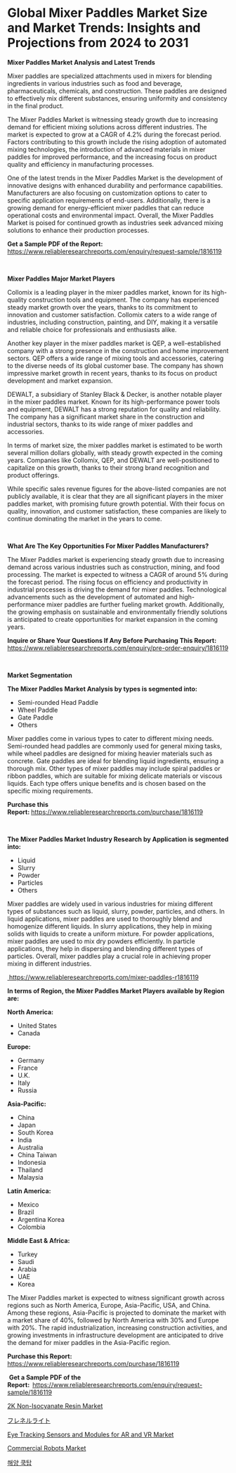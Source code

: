 <p><h1>Global Mixer Paddles Market Size and Market Trends: Insights and Projections from 2024 to 2031</h1></p><p><strong>Mixer Paddles Market Analysis and Latest Trends</strong></p>
<p><p>Mixer paddles are specialized attachments used in mixers for blending ingredients in various industries such as food and beverage, pharmaceuticals, chemicals, and construction. These paddles are designed to effectively mix different substances, ensuring uniformity and consistency in the final product.</p><p>The Mixer Paddles Market is witnessing steady growth due to increasing demand for efficient mixing solutions across different industries. The market is expected to grow at a CAGR of 4.2% during the forecast period. Factors contributing to this growth include the rising adoption of automated mixing technologies, the introduction of advanced materials in mixer paddles for improved performance, and the increasing focus on product quality and efficiency in manufacturing processes.</p><p>One of the latest trends in the Mixer Paddles Market is the development of innovative designs with enhanced durability and performance capabilities. Manufacturers are also focusing on customization options to cater to specific application requirements of end-users. Additionally, there is a growing demand for energy-efficient mixer paddles that can reduce operational costs and environmental impact. Overall, the Mixer Paddles Market is poised for continued growth as industries seek advanced mixing solutions to enhance their production processes.</p></p>
<p><strong>Get a Sample PDF of the Report:&nbsp;</strong> <a href="https://www.reliableresearchreports.com/enquiry/request-sample/1816119">https://www.reliableresearchreports.com/enquiry/request-sample/1816119</a></p>
<p>&nbsp;</p>
<p><strong>Mixer Paddles Major Market Players</strong></p>
<p><p>Collomix is a leading player in the mixer paddles market, known for its high-quality construction tools and equipment. The company has experienced steady market growth over the years, thanks to its commitment to innovation and customer satisfaction. Collomix caters to a wide range of industries, including construction, painting, and DIY, making it a versatile and reliable choice for professionals and enthusiasts alike.</p><p>Another key player in the mixer paddles market is QEP, a well-established company with a strong presence in the construction and home improvement sectors. QEP offers a wide range of mixing tools and accessories, catering to the diverse needs of its global customer base. The company has shown impressive market growth in recent years, thanks to its focus on product development and market expansion.</p><p>DEWALT, a subsidiary of Stanley Black & Decker, is another notable player in the mixer paddles market. Known for its high-performance power tools and equipment, DEWALT has a strong reputation for quality and reliability. The company has a significant market share in the construction and industrial sectors, thanks to its wide range of mixer paddles and accessories.</p><p>In terms of market size, the mixer paddles market is estimated to be worth several million dollars globally, with steady growth expected in the coming years. Companies like Collomix, QEP, and DEWALT are well-positioned to capitalize on this growth, thanks to their strong brand recognition and product offerings.</p><p>While specific sales revenue figures for the above-listed companies are not publicly available, it is clear that they are all significant players in the mixer paddles market, with promising future growth potential. With their focus on quality, innovation, and customer satisfaction, these companies are likely to continue dominating the market in the years to come.</p></p>
<p>&nbsp;</p>
<p><strong>What Are The Key Opportunities For Mixer Paddles Manufacturers?</strong></p>
<p><p>The Mixer Paddles market is experiencing steady growth due to increasing demand across various industries such as construction, mining, and food processing. The market is expected to witness a CAGR of around 5% during the forecast period. The rising focus on efficiency and productivity in industrial processes is driving the demand for mixer paddles. Technological advancements such as the development of automated and high-performance mixer paddles are further fueling market growth. Additionally, the growing emphasis on sustainable and environmentally friendly solutions is anticipated to create opportunities for market expansion in the coming years.</p></p>
<p><strong>Inquire or Share Your Questions If Any Before Purchasing This Report:</strong> <a href="https://www.reliableresearchreports.com/enquiry/pre-order-enquiry/1816119">https://www.reliableresearchreports.com/enquiry/pre-order-enquiry/1816119</a></p>
<p>&nbsp;</p>
<p><strong>Market Segmentation</strong></p>
<p><strong>The Mixer Paddles Market Analysis by types is segmented into:</strong></p>
<p><ul><li>Semi-rounded Head Paddle</li><li>Wheel Paddle</li><li>Gate Paddle</li><li>Others</li></ul></p>
<p><p>Mixer paddles come in various types to cater to different mixing needs. Semi-rounded head paddles are commonly used for general mixing tasks, while wheel paddles are designed for mixing heavier materials such as concrete. Gate paddles are ideal for blending liquid ingredients, ensuring a thorough mix. Other types of mixer paddles may include spiral paddles or ribbon paddles, which are suitable for mixing delicate materials or viscous liquids. Each type offers unique benefits and is chosen based on the specific mixing requirements.</p></p>
<p><strong>Purchase this Report:&nbsp;</strong><a href="https://www.reliableresearchreports.com/purchase/1816119">https://www.reliableresearchreports.com/purchase/1816119</a></p>
<p>&nbsp;</p>
<p><strong>The Mixer Paddles Market Industry Research by Application is segmented into:</strong></p>
<p><ul><li>Liquid</li><li>Slurry</li><li>Powder</li><li>Particles</li><li>Others</li></ul></p>
<p><p>Mixer paddles are widely used in various industries for mixing different types of substances such as liquid, slurry, powder, particles, and others. In liquid applications, mixer paddles are used to thoroughly blend and homogenize different liquids. In slurry applications, they help in mixing solids with liquids to create a uniform mixture. For powder applications, mixer paddles are used to mix dry powders efficiently. In particle applications, they help in dispersing and blending different types of particles. Overall, mixer paddles play a crucial role in achieving proper mixing in different industries.</p></p>
<p><a href="https://www.reliableresearchreports.com/mixer-paddles-r1816119">&nbsp;https://www.reliableresearchreports.com/mixer-paddles-r1816119</a></p>
<p><strong>In terms of Region, the Mixer Paddles Market Players available by Region are:</strong></p>
<p>
    <p> <strong> North America: </strong>
        <ul>
            <li>United States</li>
            <li>Canada</li>
        </ul>
        </p> 
    <p> <strong> Europe: </strong>
        <ul>
            <li>Germany</li>
            <li>France</li>
            <li>U.K.</li>
            <li>Italy</li>
            <li>Russia</li>
        </ul>
        </p> 
    <p> <strong> Asia-Pacific: </strong>
        <ul>
            <li>China</li>
            <li>Japan</li>
            <li>South Korea</li>
            <li>India</li>
            <li>Australia</li>
            <li>China Taiwan</li>
            <li>Indonesia</li>
            <li>Thailand</li>
            <li>Malaysia</li>
        </ul>
        </p> 
    <p> <strong> Latin America: </strong>
        <ul>
            <li>Mexico</li>
            <li>Brazil</li>
            <li>Argentina Korea</li>
            <li>Colombia</li>
        </ul>
        </p> 
    <p> <strong> Middle East & Africa: </strong>
        <ul>
            <li>Turkey</li>
            <li>Saudi</li>
            <li>Arabia</li>
            <li>UAE</li>
            <li>Korea</li>
        </ul>
    </p>
    </p>
<p><p>The Mixer Paddles market is expected to witness significant growth across regions such as North America, Europe, Asia-Pacific, USA, and China. Among these regions, Asia-Pacific is projected to dominate the market with a market share of 40%, followed by North America with 30% and Europe with 20%. The rapid industrialization, increasing construction activities, and growing investments in infrastructure development are anticipated to drive the demand for mixer paddles in the Asia-Pacific region.</p></p>
<p><strong>Purchase this Report: </strong><a href="https://www.reliableresearchreports.com/purchase/1816119">https://www.reliableresearchreports.com/purchase/1816119</a></p>
<p>&nbsp;<strong>Get a Sample PDF of the Report:&nbsp;&nbsp;</strong><a href="https://www.reliableresearchreports.com/enquiry/request-sample/1816119">https://www.reliableresearchreports.com/enquiry/request-sample/1816119</a></p>
<p><strong></strong></p>
<p><p><a href="https://www.linkedin.com/pulse/global-2k-non-isocyanate-resin-market-product-type-application-h679e?trackingId=EApXE34hP7emBHone0TUSg%3D%3D">2K Non-Isocyanate Resin Market</a></p><p><a href="https://medium.com/@cielostamm/%E3%83%95%E3%83%AC%E3%83%8D%E3%83%AB%E3%83%A9%E3%82%A4%E3%83%88%E5%B8%82%E5%A0%B4%E8%AA%BF%E6%9F%BB%E3%83%AC%E3%83%9D%E3%83%BC%E3%83%88%E3%81%AB%E3%81%AF-2024%E5%B9%B4%E3%81%8B%E3%82%892031%E5%B9%B4%E3%81%BE%E3%81%A7%E3%81%AE-%E3%81%AEcagr%E4%BA%88%E6%B8%AC%E3%81%AB%E3%82%88%E3%82%8B%E5%B8%82%E5%A0%B4%E8%A6%8F%E6%A8%A1-%E3%82%B7%E3%82%A7%E3%82%A2-%E6%88%90%E9%95%B7%E7%8E%87%E3%81%AE%E5%88%86%E6%9E%90%E3%81%8C%E5%90%AB%E3%81%BE%E3%82%8C%E3%81%A6%E3%81%84%E3%81%BE%E3%81%99-aea907297887">フレネルライト</a></p><p><a href="https://www.linkedin.com/pulse/global-eye-tracking-sensors-modules-ar-vr-industry-types-1mwie?trackingId=BJWuLYIEEtlpasbfFdZrIw%3D%3D">Eye Tracking Sensors and Modules for AR and VR Market</a></p><p><a href="https://github.com/NorbertYates/Market-Research-Report-List-5/blob/main/commercial-robots-market.md">Commercial Robots Market</a></p><p><a href="https://medium.com/@bruceabernathy2022/%ED%95%B4%EC%96%91-%EC%BF%A1%ED%83%91-%EC%82%B0%EC%97%85%EC%97%90-%EB%8C%80%ED%95%9C-%ED%86%B5%EC%B0%B0-%EC%8B%9C%EC%9E%A5-%EC%9E%AC%EC%A0%95-%EC%83%81%ED%83%9C-%EC%8B%9C%EC%9E%A5-%EA%B7%9C%EB%AA%A8-%EB%B0%8F-2031%EB%85%84%EA%B9%8C%EC%A7%80%EC%9D%98-%EC%88%98%EC%9D%B5-%EB%B6%84%EC%84%9D-54b6c37ccdb7">해양 쿡탑</a></p></p>